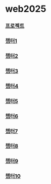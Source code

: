 # web2025
### [프로젝트](./project)
### [챕터1](./chapter01)
### [챕터2](./chapter02)
### [챕터3](./chapter03)
### [챕터4](./chapter04)
### [챕터5](./chapter05)
### [챕터6](./chapter06)
### [챕터7](./chapter07)
### [챕터8](./chapter08)
### [챕터9](./chapter09)
### [챕터10](./chapter10)
